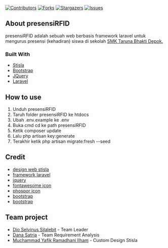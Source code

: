 [![Contributors][contributors-shield]][contributors-url]
[![Forks][forks-shield]][forks-url]
[![Stargazers][stars-shield]][stars-url]
[![Issues][issues-shield]][issues-url]

## About presensiRFID

presensiRFID adalah sebuah web berbasis framework laravel untuk mengurus presensi (kehadiran) siswa di sekolah [SMK Taruna Bhakti Depok.](https://www.smktarunabhakti.net)

### Built With

* [Stisla](https://getstisla.com/)
* [Bootstrap](https://getbootstrap.com)
* [JQuery](https://jquery.com)
* [Laravel](https://laravel.com)

## How to use
1. Unduh presensiRFID
2. Taruh folder presensiRFID ke htdocs
3. Ubah .env.example ke .env
4. Buka cmd cd ke path presensiRFID
5. Ketik composer update
6. Lalu php artisan key:generate
7. Terakhir ketik php artisan migrate:fresh --seed

## Credit
- [design web stisla](https://getstisla.com/)
- [framework laravel](https://laravel.com/)
- [jquery](https://jquery.com/)
- [fontawesome icon](https://fontawesome.com/)
- [phospor icon](https://github.com/phosphor-icons/phosphor-icons)
- [bootstrap](https://getbootstrap.com/docs/4.6/getting-started/introduction/)
- [bootstrap](https://getbootstrap.com/docs/4.6/getting-started/introduction/)

## Team project
- [Dio Selvinus Silalebit](https://github.com/dioselvinus) - Team Leader
- [Dana Satria](https://github.com/Danasatria) - Team Requirement Analysis
- [Muchammad Yafik Ramadhani Ilham](https://github.com/yafikramadhan) - Custom Design Stisla


<!-- MARKDOWN LINKS -->
[contributors-shield]: https://img.shields.io/github/contributors/Project-prokerin/presensiRFID.svg?style=for-the-badge
[contributors-url]: https://github.com/Project-prokerin/presensiRFID/graphs/contributors
[forks-shield]: https://img.shields.io/github/forks/Project-prokerin/presensiRFID?style=for-the-badge
[forks-url]: https://github.com/Project-prokerin/presensiRFID/network/members
[stars-shield]: https://img.shields.io/github/stars/Project-prokerin/presensiRFID?style=for-the-badge
[stars-url]: https://github.com/Project-prokerin/presensiRFID/stargazers
[issues-shield]: https://img.shields.io/github/issues/Project-prokerin/presensiRFID?style=for-the-badge
[issues-url]: https://github.com/Project-prokerin/presensiRFID/issues
